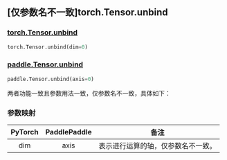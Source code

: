 ## [仅参数名不一致]torch.Tensor.unbind

### [torch.Tensor.unbind](https://pytorch.org/docs/stable/generated/torch.Tensor.unbind.html#torch.Tensor.unbind)

```python
torch.Tensor.unbind(dim=0)
```

### [paddle.Tensor.unbind](https://www.paddlepaddle.org.cn/documentation/docs/zh/develop/api/paddle/Tensor_cn.html#unbind-axis-0)

```python
paddle.Tensor.unbind(axis=0)
```

两者功能一致且参数用法一致，仅参数名不一致，具体如下：

### 参数映射

| PyTorch | PaddlePaddle |                备注                |
| :-----: | :----------: | :--------------------------------: |
|   dim   |     axis     | 表示进行运算的轴，仅参数名不一致。 |
